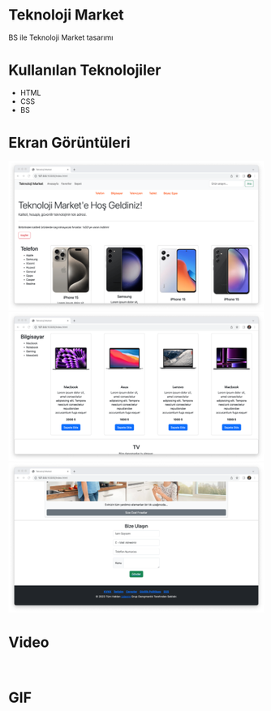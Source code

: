 # Teknoloji Market

BS ile Teknoloji Market tasarımı

# Kullanılan Teknolojiler

- HTML
- CSS
- BS

# Ekran Görüntüleri

![](images/tm1-min.png)
![](images/tm2-min.png)
![](images/tm3-min.png)

# Video

![]()

# GIF

![]()